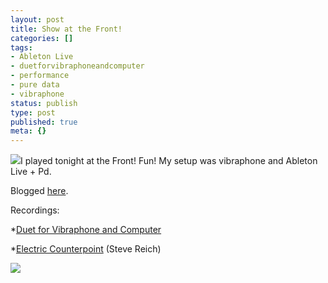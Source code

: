 ```yaml
---
layout: post
title: Show at the Front!
categories: []
tags:
- Ableton Live
- duetforvibraphoneandcomputer
- performance
- pure data
- vibraphone
status: publish
type: post
published: true
meta: {}
---
```


[![](/squarespace_images/production_1370812_16892027__KBlvp5i4Mkk_ShQZzIVHN7I_AAAAAAAABSs_tdvw4qrPAhk_s320_IMG_2598.JPG_)](http://s3.media.squarespace.com/production/1370812/16892027/_KBlvp5i4Mkk/ShQZzIVHN7I/AAAAAAAABSs/tdvw4qrPAhk/s1600-h/IMG_2598.JPG)I played tonight at the Front! Fun! My setup was vibraphone and Ableton Live + Pd.



Blogged 
[here](http://abstraktions.wordpress.com/2009/05/20/abstraktions-5/).



Recordings:

*[Duet for Vibraphone and Computer](http://www.charlesmartin.com.au/music/Abstraktions_5_files/090520-cpmTheFront-DuetVibe.mp3)


*[Electric Counterpoint](http://www.charlesmartin.com.au/music/Abstraktions_5_files/090520-cpmTheFront-Electric.mp3) (Steve Reich)

![](/squarespace_images/production_1370812_16892027__KBlvp5i4Mkk_ShVd0DRomPI_AAAAAAAABS0_9MBxzCx0Mkg_s320_3548479691_f9d51e9542.jpg_)
